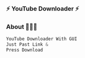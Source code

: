 ### ⚡ YouTube Downloader ⚡
### About 🙋🏻‍♂️
```python
YouTube Downloader With GUI
Just Past Link &
Press Download
```

